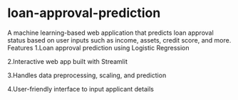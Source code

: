 # loan-approval-prediction
A machine learning-based web application that predicts loan approval status based on user inputs such as income, assets, credit score, and more.
Features
1.Loan approval prediction using Logistic Regression

2.Interactive web app built with Streamlit

3.Handles data preprocessing, scaling, and prediction

4.User-friendly interface to input applicant details
